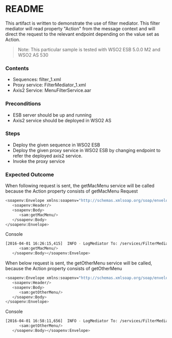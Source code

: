 # README

This artifact is written to demonstrate the use of filter mediator. This filter mediator will read property "Action" from the message context and will direct the request to the relevant endpoint depending on the value set as Action.

> Note: This particular sample is tested with WSO2 ESB 5.0.0 M2 and WSO2 AS 530


### Contents 
  - Sequences: filter_1.xml
  - Proxy service: FilterMediator_1.xml
  - Axis2 Service: MenuFilterService.aar
  
### Preconditions
- ESB server should be up and running
- Axis2 service should be deployed in WSO2 AS

### Steps
- Deploy the given sequence in WSO2 ESB
- Deploy the given proxy service in WSO2 ESB by changing endpoint to refer the deployed axis2 service.
- Invoke the proxy service


### Expected Outcome
When following request is sent, the getMacMenu service will be called because the Action property consists of getMacMenu
Request
```sh
<soapenv:Envelope xmlns:soapenv="http://schemas.xmlsoap.org/soap/envelope/" xmlns:sam="http://sample.wso2.org">
   <soapenv:Header/>
   <soapenv:Body>
      <sam:getMacMenu/>
   </soapenv:Body>
</soapenv:Envelope>
```
Console
```sh
[2016-04-01 16:26:15,415]  INFO - LogMediator To: /services/FilterMediator_1.FilterMediator_1HttpSoap11Endpoint, WSAction: urn:getMacMenu, SOAPAction: urn:getMacMenu, MessageID: urn:uuid:772bb749-ec69-4beb-bbf0-0a2cff7d1866, Direction: request, Envelope: <?xml version='1.0' encoding='utf-8'?><soapenv:Envelope xmlns:soapenv="http://schemas.xmlsoap.org/soap/envelope/" xmlns:sam="http://sample.wso2.org"><soapenv:Body>
      <sam:getMacMenu/>
   </soapenv:Body></soapenv:Envelope>
```
When below request is sent, the getOtherMenu service will be called, because the Action property consists of getOtherMenu
```sh
<soapenv:Envelope xmlns:soapenv="http://schemas.xmlsoap.org/soap/envelope/" xmlns:sam="http://sample.wso2.org">
   <soapenv:Header/>
   <soapenv:Body>
      <sam:getOtherMenu/>
   </soapenv:Body>
</soapenv:Envelope>
```
Console
```sh
[2016-04-01 16:58:11,656]  INFO - LogMediator To: /services/FilterMediator_1.FilterMediator_1HttpSoap11Endpoint, WSAction: urn:getOtherMenu, SOAPAction: urn:getOtherMenu, MessageID: urn:uuid:6705b803-685b-4409-b34d-de2a46a8ddaa, Direction: request, Envelope: <?xml version='1.0' encoding='utf-8'?><soapenv:Envelope xmlns:soapenv="http://schemas.xmlsoap.org/soap/envelope/" xmlns:sam="http://sample.wso2.org"><soapenv:Body>
      <sam:getOtherMenu/>
   </soapenv:Body></soapenv:Envelope>
```
